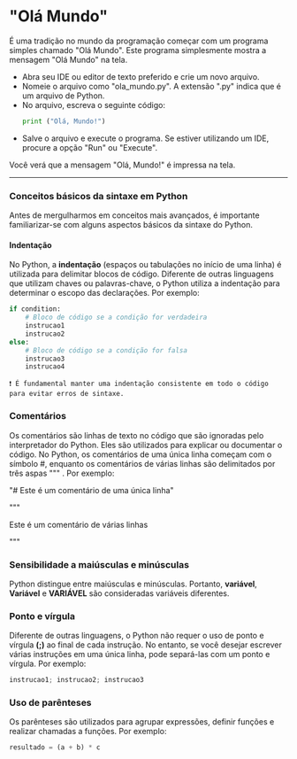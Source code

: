 # "Olá Mundo"
É uma tradição no mundo da programação começar com um programa simples chamado "Olá Mundo". Este programa simplesmente mostra a mensagem "Olá Mundo" na tela. 

- Abra seu IDE ou editor de texto preferido e crie um novo arquivo.
- Nomeie o arquivo como "ola_mundo.py". A extensão ".py" indica que é um arquivo de Python. 
- No arquivo, escreva o seguinte código:
  ~~~~ python
  print ("Olá, Mundo!")
  ~~~~
- Salve o arquivo e execute o programa. Se estiver utilizando um IDE, procure a opção "Run" ou "Execute". 
  
Você verá que a mensagem "Olá, Mundo!" é impressa na tela.

---

### **Conceitos básicos da sintaxe em Python**
Antes de mergulharmos em conceitos mais avançados, é importante familiarizar-se com alguns aspectos básicos da sintaxe do Python.

#### **Indentação**
No Python, a **indentação** (espaços ou tabulações no início de uma linha) é utilizada para delimitar blocos de código. Diferente de outras linguagens que utilizam chaves ou palavras-chave, o Python utiliza a indentação para determinar o escopo das declarações. Por exemplo: 
~~~python
if condition:
    # Bloco de código se a condição for verdadeira
    instrucao1
    instrucao2
else:
    # Bloco de código se a condição for falsa
    instrucao3
    instrucao4
~~~~

    ❗ É fundamental manter uma indentação consistente em todo o código para evitar erros de sintaxe.

### **Comentários**
Os comentários são linhas de texto no código que são ignoradas pelo interpretador do Python. Eles são utilizados para explicar ou documentar o código. No Python, os comentários de uma única linha começam com o símbolo 
#, enquanto os comentários de várias linhas são delimitados por três aspas """ . Por exemplo:

"# Este é um comentário de uma única linha"

"""

Este é um comentário
de várias linhas

"""
 

### **Sensibilidade a maiúsculas e minúsculas**
Python distingue entre maiúsculas e minúsculas. Portanto, **variável**, **Variável** e **VARIÁVEL** são consideradas variáveis diferentes.


### **Ponto e vírgula**
Diferente de outras linguagens, o Python não requer o uso de ponto e vírgula **(;)** ao final de cada instrução. No entanto, se você desejar escrever várias instruções em uma única linha, pode separá-las com um ponto e vírgula. Por exemplo:
~~~~ python
instrucao1; instrucao2; instrucao3
 ~~~~

### **Uso de parênteses**
Os parênteses são utilizados para agrupar expressões, definir funções e realizar chamadas a funções. Por exemplo:

~~~python
resultado = (a + b) * c
~~~~